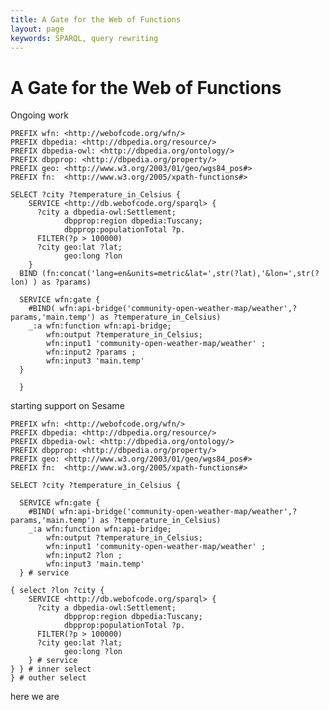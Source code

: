 ```yaml
---
title: A Gate for the Web of Functions
layout: page
keywords: SPARQL, query rewriting
---
```

A Gate for the Web of Functions
===============================
Ongoing work

    PREFIX wfn: <http://webofcode.org/wfn/>
    PREFIX dbpedia: <http://dbpedia.org/resource/>
    PREFIX dbpedia-owl: <http://dbpedia.org/ontology/>
    PREFIX dbpprop: <http://dbpedia.org/property/>
    PREFIX geo: <http://www.w3.org/2003/01/geo/wgs84_pos#>
    PREFIX fn:  <http://www.w3.org/2005/xpath-functions#>
            
    SELECT ?city ?temperature_in_Celsius {
        SERVICE <http://db.webofcode.org/sparql> {
          ?city a dbpedia-owl:Settlement;
                dbpprop:region dbpedia:Tuscany;
                dbpprop:populationTotal ?p.
          FILTER(?p > 100000)
          ?city geo:lat ?lat;
                geo:long ?lon
        }
      BIND (fn:concat('lang=en&units=metric&lat=',str(?lat),'&lon=',str(?lon) ) as ?params)
      
      SERVICE wfn:gate {
        #BIND( wfn:api-bridge('community-open-weather-map/weather',?params,'main.temp') as ?temperature_in_Celsius)
        _:a wfn:function wfn:api-bridge;
            wfn:output ?temperature_in_Celsius;
            wfn:input1 'community-open-weather-map/weather' ;
            wfn:input2 ?params ;
            wfn:input3 'main.temp' 
      }
      
      }


starting support on Sesame

    PREFIX wfn: <http://webofcode.org/wfn/>
    PREFIX dbpedia: <http://dbpedia.org/resource/>
    PREFIX dbpedia-owl: <http://dbpedia.org/ontology/>
    PREFIX dbpprop: <http://dbpedia.org/property/>
    PREFIX geo: <http://www.w3.org/2003/01/geo/wgs84_pos#>
    PREFIX fn:  <http://www.w3.org/2005/xpath-functions#>
        
    SELECT ?city ?temperature_in_Celsius {
            
      SERVICE wfn:gate {
        #BIND( wfn:api-bridge('community-open-weather-map/weather',?params,'main.temp') as ?temperature_in_Celsius)
        _:a wfn:function wfn:api-bridge;
            wfn:output ?temperature_in_Celsius;
            wfn:input1 'community-open-weather-map/weather' ;
            wfn:input2 ?lon ;
            wfn:input3 'main.temp' 
      } # service
        
    { select ?lon ?city {
        SERVICE <http://db.webofcode.org/sparql> {
          ?city a dbpedia-owl:Settlement;
                dbpprop:region dbpedia:Tuscany;
                dbpprop:populationTotal ?p.
          FILTER(?p > 100000)
          ?city geo:lat ?lat;
                geo:long ?lon
        } # service
    } } # inner select
    } # outher select

here we are
